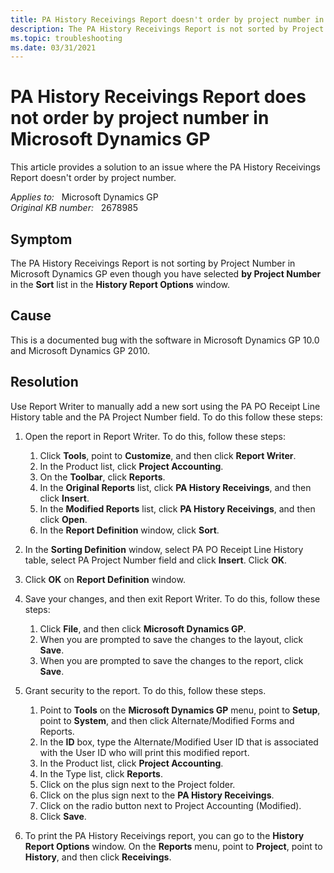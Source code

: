 ```yaml
---
title: PA History Receivings Report doesn't order by project number in Microsoft Dynamics GP
description: The PA History Receivings Report is not sorted by Project Number. This article provides a solution to this issue.
ms.topic: troubleshooting
ms.date: 03/31/2021
---
```

# PA History Receivings Report does not order by project number in Microsoft Dynamics GP

This article provides a solution to an issue where the PA History Receivings Report doesn't order by project number.

_Applies to:_ &nbsp; Microsoft Dynamics GP  
_Original KB number:_ &nbsp; 2678985

## Symptom

The PA History Receivings Report is not sorting by Project Number in Microsoft Dynamics GP even though you have selected **by Project Number** in the **Sort** list in the **History Report Options** window.

## Cause

This is a documented bug with the software in Microsoft Dynamics GP 10.0 and Microsoft Dynamics GP 2010.

## Resolution

Use Report Writer to manually add a new sort using the PA PO Receipt Line History table and the PA Project Number field. To do this follow these steps:

1. Open the report in Report Writer. To do this, follow these steps:

    1. Click **Tools**, point to **Customize**, and then click **Report Writer**.
    2. In the Product list, click **Project Accounting**.
    3. On the **Toolbar**, click **Reports**.
    4. In the **Original Reports** list, click **PA History Receivings**, and then click **Insert**.
    5. In the **Modified Reports** list, click **PA History Receivings**, and then click **Open**.
    6. In the **Report Definition** window, click **Sort**.

2. In the **Sorting Definition** window, select PA PO Receipt Line History table, select PA Project Number field and click **Insert**. Click **OK**.

3. Click **OK** on **Report Definition** window.

4. Save your changes, and then exit Report Writer. To do this, follow these steps:

    1. Click **File**, and then click **Microsoft Dynamics GP**.
    2. When you are prompted to save the changes to the layout, click **Save**.
    3. When you are prompted to save the changes to the report, click **Save**.

5. Grant security to the report. To do this, follow these steps.

    1. Point to **Tools** on the **Microsoft Dynamics GP** menu, point to **Setup**, point to **System**, and then click Alternate/Modified Forms and Reports.
    2. In the **ID** box, type the Alternate/Modified User ID that is associated with the User ID who will print this modified report.
    3. In the Product list, click **Project Accounting**.
    4. In the Type list, click **Reports**.
    5. Click on the plus sign next to the Project folder.
    6. Click on the plus sign next to the **PA History Receivings**.
    7. Click on the radio button next to Project Accounting (Modified).
    8. Click **Save**.

6. To print the PA History Receivings report, you can go to the **History Report Options** window. On the **Reports** menu, point to **Project**, point to **History**, and then click **Receivings**.
